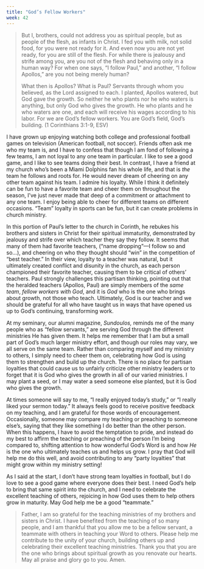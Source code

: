 ```yaml
---
title: "God’s Fellow Workers"
week: 42
---
```


> But I, brothers, could not address you as spiritual people, but as
> people of the flesh, as infants in Christ. I fed you with milk, not
> solid food, for you were not ready for it. And even now you are not
> yet ready, for you are still of the flesh. For while there is jealousy
> and strife among you, are you not of the flesh and behaving only in a
> human way? For when one says, “I follow Paul,” and another, “I follow
> Apollos,” are you not being merely human?
>
> What then is Apollos? What is Paul? Servants through whom you
> believed, as the Lord assigned to each. I planted, Apollos watered,
> but God gave the growth. So neither he who plants nor he who waters is
> anything, but only God who gives the growth. He who plants and he who
> waters are one, and each will receive his wages according to his
> labor. For we are God’s fellow workers. You are God’s field, God’s
> building. (1 Corinthians 3:1-9, ESV)

I have grown up enjoying watching both college and professional
football games on television (American football, not soccer). Friends
often ask me who my team is, and I have to confess that though I am fond
of following a few teams, I am not loyal to any one team in particular.
I like to see a good game, and I like to see teams doing their best. In
contrast, I have a friend at my church who’s been a Miami Dolphins fan
his whole life, and that is *the* team he follows and roots for. He
would never dream of cheering on any other team against his team. I
admire his loyalty. While I think it definitely can be fun to have a
favorite team and cheer them on throughout the season, I’ve just never
made that deep of a commitment or attachment to any one team. I enjoy
being able to cheer for different teams on different occasions. “Team”
loyalty in sports can be fun, but it can create problems in church
ministry.

In this portion of Paul’s letter to the church in Corinth, he rebukes
his brothers and sisters in Christ for their spiritual immaturity,
demonstrated by jealousy and strife over which teacher they say they
follow. It seems that many of them had favorite teachers, (“name
dropping”—I follow so and so…), and cheering on who they thought should
“win” in the competition of “best teacher.” In their view, loyalty to a
teacher was natural, but it ultimately created conflict and disunity in
the church, as each person championed their favorite teacher, causing
them to be critical of others’ teachers. Paul strongly challenges this
partisan thinking, pointing out that the heralded teachers (Apollos,
Paul) are simply members of the *same team*, *fellow workers with God*,
and it is *God* who is the one who brings about growth, not those who
teach. Ultimately, God is our teacher and we should be grateful for all
who have taught us in ways that have opened us up to God’s continuing,
transforming work.

At my seminary, our alumni magazine, *Sundoulos,* reminds me of the many
people who as “fellow servants,” are serving God through the different
ministries He has given them. It helps me remember that I am but a small
part of God’s much larger ministry effort, and though our roles may
vary, we all serve on the same team. Rather than comparing myself and my
ministry to others, I simply need to cheer them on, celebrating how God
is using them to strengthen and build up the church. There is no place
for partisan loyalties that could cause us to unfairly criticize other
ministry leaders or to forget that it is God who gives the growth in all
of our varied ministries. I may plant a seed, or I may water a seed
someone else planted, but it is God who gives the growth.

At times someone will say to me, “I really enjoyed today’s study,” or “I
really liked your sermon today.” It always feels good to receive
positive feedback on my teaching, and I am grateful for those words of
encouragement. Occasionally, someone may compare my teaching or
preaching to someone else’s, saying that they like something I do better
than the other person. When this happens, I have to avoid the temptation
to pride, and instead do my best to affirm the teaching or preaching of
the person I’m being compared to, shifting attention to how wonderful
God’s Word is and how *He* is the one who ultimately teaches us and
helps us grow. I pray that God will help me do this well, and avoid
contributing to any “party loyalties” that might grow within my ministry
setting!

As I said at the start, I don’t have strong team loyalties in football,
but I do love to see a good game where everyone does their best. I need
God’s help to bring that same spirit into the church, and I need to
celebrate the excellent teaching of others, rejoicing in how God uses
them to help others grow in maturity. May God help me be a good
“teammate.”

> Father, I am so grateful for the teaching ministries of my brothers
> and sisters in Christ. I have benefited from the teaching of so many
> people, and I am thankful that you allow me to be a fellow servant, a
> teammate with others in teaching your Word to others. Please help me
> contribute to the unity of your church, building others up and
> celebrating their excellent teaching ministries. Thank you that you
> are the one who brings about spiritual growth as you renovate our
> hearts. May all praise and glory go to you. Amen.
